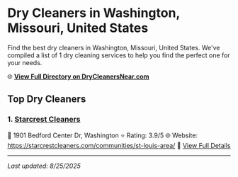 # Dry Cleaners in Washington, Missouri, United States

Find the best dry cleaners in Washington, Missouri, United States. We've compiled a list of 1 dry cleaning services to help you find the perfect one for your needs.

🌐 **[View Full Directory on DryCleanersNear.com](https://drycleanersnear.com/city/US/Missouri/Washington)**

## Top Dry Cleaners

### 1. [Starcrest Cleaners](https://drycleanersnear.com/dryCleaner/686f1eed1cef475d4de83f28/starcrest-cleaners)
📍 1901 Bedford Center Dr, Washington
⭐ Rating: 3.9/5
🌐 Website: https://starcrestcleaners.com/communities/st-louis-area/
🔗 [View Full Details](https://drycleanersnear.com/dryCleaner/686f1eed1cef475d4de83f28/starcrest-cleaners)


---

*Last updated: 8/25/2025*
